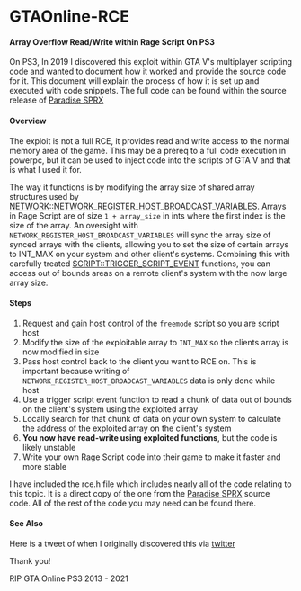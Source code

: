 # GTAOnline-RCE
#### Array Overflow Read/Write within Rage Script On PS3
On PS3, In 2019 I discovered this exploit within GTA V's multiplayer scripting code and wanted to document how it worked and provide the source code for it. This document will explain the process of how it is set up and executed with code snippets. The full code can be found within the source release of [Paradise SPRX](https://github.com/gopro2027/ParadiseGTA)

#### Overview
The exploit is not a full RCE, it provides read and write access to the normal memory area of the game. This may be a prereq to a full code execution in powerpc, but it can be used to inject code into the scripts of GTA V and that is what I used it for.

The way it functions is by modifying the array size of shared array structures used by [NETWORK::NETWORK_REGISTER_HOST_BROADCAST_VARIABLES](http://dev-c.com/nativedb/func/info/3e9b2f01c50df595). Arrays in Rage Script are of size `1 + array_size` in ints where the first index is the size of the array. An oversight with `NETWORK_REGISTER_HOST_BROADCAST_VARIABLES` will sync the array size of synced arrays with the clients, allowing you to set the size of certain arrays to INT_MAX on your system and other client's systems. Combining this with carefully treated [SCRIPT::TRIGGER_SCRIPT_EVENT](http://dev-c.com/nativedb/func/info/5ae99c571d5bbe5d) functions, you can access out of bounds areas on a remote client's system with the now large array size.

#### Steps
1. Request and gain host control of the `freemode` script so you are script host
2. Modify the size of the exploitable array to `INT_MAX` so the clients array is now modified in size
3. Pass host control back to the client you want to RCE on. This is important because writing of `NETWORK_REGISTER_HOST_BROADCAST_VARIABLES` data is only done while host
4. Use a trigger script event function to read a chunk of data out of bounds on the client's system using the exploited array
5. Locally search for that chunk of data on your own system to calculate the address of the exploited array on the client's system
6. **You now have read-write using exploited functions**, but the code is likely unstable
7. Write your own Rage Script code into their game to make it faster and more stable

I have included the rce.h file which includes nearly all of the code relating to this topic. It is a direct copy of the one from the [Paradise SPRX](https://github.com/gopro2027/ParadiseGTA) source code. All of the rest of the code you may need can be found there.

#### See Also
Here is a tweet of when I originally discovered this via [twitter](https://twitter.com/gopro_2027/status/1118170209511198727)

Thank you!

RIP GTA Online PS3
2013 - 2021

